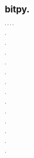 # bitpy.
.
.
.
.












.






















































.
























.



























.

















































































.































































.































































































.















.


































































.
























































































.




.






.










.
